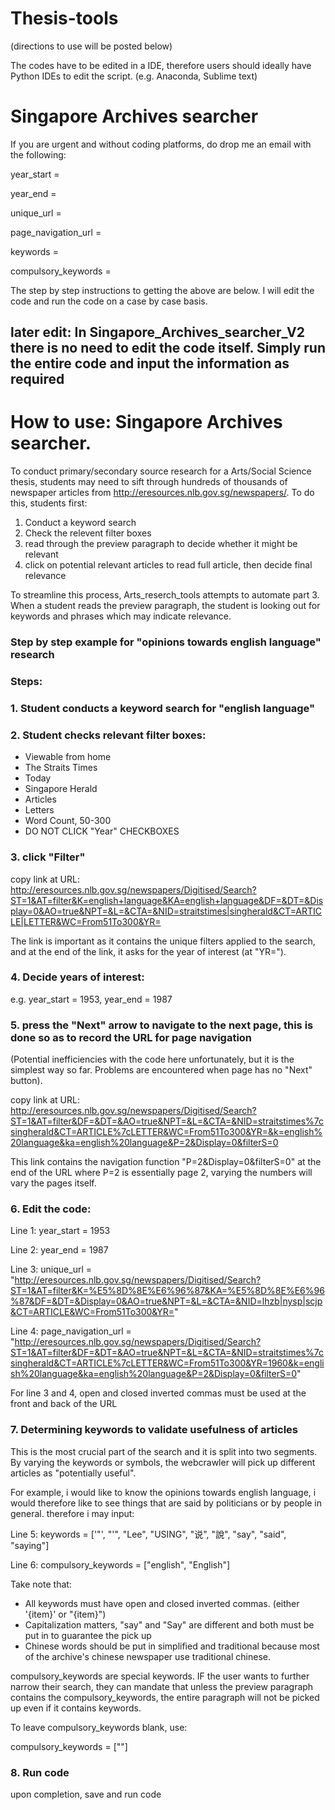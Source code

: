 # Thesis-tools
(directions to use will be posted below)

The codes have to be edited in a IDE, therefore users should ideally have Python IDEs to edit the script. (e.g. Anaconda, Sublime text)  
# Singapore Archives searcher 

If you are urgent and without coding platforms, do drop me an email with the following: 

year_start = 

year_end = 

unique_url = 

page_navigation_url = 

keywords = 

compulsory_keywords = 

The step by step instructions to getting the above are below. 
I will edit the code and run the code on a case by case basis. 

## later edit: In Singapore_Archives_searcher_V2 there is no need to edit the code itself. Simply run the entire code and input the information as required

# How to use: Singapore Archives searcher.
To conduct primary/secondary source research for a Arts/Social Science thesis, students may need to sift through hundreds of thousands of newspaper articles from http://eresources.nlb.gov.sg/newspapers/. To do this, students first:
1. Conduct a keyword search
2. Check the relevent filter boxes
3. read through the preview paragraph to decide whether it might be relevant
4. click on potential relevant articles to read full article, then decide final relevance

To streamline this process, Arts_reserch_tools attempts to automate part 3. When a student reads the preview paragraph, the student is looking out for keywords and phrases which may indicate relevance. 

### Step by step example for "opinions towards english language" research
### Steps:
### 1. Student conducts a keyword search for "english language"

### 2. Student checks relevant filter boxes:

- Viewable from home
- The Straits Times
- Today 
- Singapore Herald
- Articles
- Letters
- Word Count, 50-300
- DO NOT CLICK "Year" CHECKBOXES

### 3. click "Filter"

copy link at URL:
http://eresources.nlb.gov.sg/newspapers/Digitised/Search?ST=1&AT=filter&K=english+language&KA=english+language&DF=&DT=&Display=0&AO=true&NPT=&L=&CTA=&NID=straitstimes|singherald&CT=ARTICLE|LETTER&WC=From51To300&YR=

The link is important as it contains the unique filters applied to the search, and at the end of the link, it asks for the year of interest (at "YR="). 

### 4. Decide years of interest:

e.g. year_start = 1953, year_end = 1987

### 5. press the "Next" arrow to navigate to the next page, this is done so as to record the URL for page navigation
(Potential inefficiencies with the code here unfortunately, but it is the simplest way so far. Problems are encountered when page has no "Next" button). 

copy link at URL: http://eresources.nlb.gov.sg/newspapers/Digitised/Search?ST=1&AT=filter&DF=&DT=&AO=true&NPT=&L=&CTA=&NID=straitstimes%7csingherald&CT=ARTICLE%7cLETTER&WC=From51To300&YR=&k=english%20language&ka=english%20language&P=2&Display=0&filterS=0

This link contains the navigation function "P=2&Display=0&filterS=0" at the end of the URL where P=2 is essentially page 2, varying the numbers will vary the pages itself.

### 6. Edit the code:

Line 1: year_start = 1953

Line 2: year_end = 1987

Line 3: unique_url = "http://eresources.nlb.gov.sg/newspapers/Digitised/Search?ST=1&AT=filter&K=%E5%8D%8E%E6%96%87&KA=%E5%8D%8E%E6%96%87&DF=&DT=&Display=0&AO=true&NPT=&L=&CTA=&NID=lhzb|nysp|scjp&CT=ARTICLE&WC=From51To300&YR="

Line 4: page_navigation_url = "http://eresources.nlb.gov.sg/newspapers/Digitised/Search?ST=1&AT=filter&DF=&DT=&AO=true&NPT=&L=&CTA=&NID=straitstimes%7csingherald&CT=ARTICLE%7cLETTER&WC=From51To300&YR=1960&k=english%20language&ka=english%20language&P=2&Display=0&filterS=0"

For line 3 and 4, open and closed inverted commas must be used at the front and back of the URL

### 7. Determining keywords to validate usefulness of articles

This is the most crucial part of the search and it is split into two segments. By varying the keywords or symbols, the webcrawler will pick up different articles as "potentially useful".

For example, i would like to know the opinions towards english language, i would therefore like to see things that are said by politicians or by people in general. therefore i may input:

Line 5: keywords = ['"', "'", "Lee", "USING", "说", "說", "say", "said", "saying"]

Line 6: compulsory_keywords = ["english", "English"] 

Take note that:
- All keywords must have open and closed inverted commas. (either '{item}' or "{item}")
- Capitalization matters, "say" and "Say" are different and both must be put in to guarantee the pick up 
- Chinese words should be put in simplified and traditional because most of the archive's chinese newspaper use traditional chinese. 

compulsory_keywords are special keywords. IF the user wants to further narrow their search, they can mandate that unless the preview paragraph contains the compulsory_keywords, the entire paragraph will not be picked up even if it contains keywords. 

To leave compulsory_keywords blank, use: 

compulsory_keywords = [""]

### 8. Run code
upon completion, save and run code







